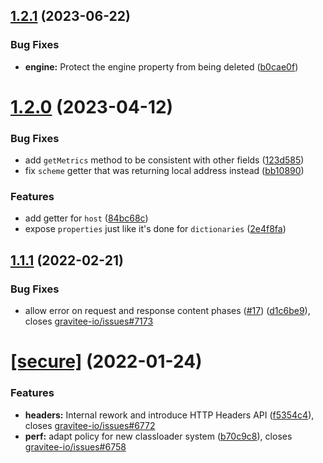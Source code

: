 ## [1.2.1](https://github.com/gravitee-io/gravitee-policy-javascript/compare/1.2.0...1.2.1) (2023-06-22)


### Bug Fixes

* **engine:** Protect the engine property from being deleted ([b0cae0f](https://github.com/gravitee-io/gravitee-policy-javascript/commit/b0cae0fc3c4764809f508689fd7fcfc89e69741b))

# [1.2.0](https://github.com/gravitee-io/gravitee-policy-javascript/compare/1.1.1...1.2.0) (2023-04-12)


### Bug Fixes

* add `getMetrics` method to be consistent with other fields ([123d585](https://github.com/gravitee-io/gravitee-policy-javascript/commit/123d585489967c4a9eac4da33cc9c8aae8117fcd))
* fix `scheme` getter that was returning local address instead ([bb10890](https://github.com/gravitee-io/gravitee-policy-javascript/commit/bb1089056ab6974faabea3e9ba2ae9908eb1c921))


### Features

* add getter for `host` ([84bc68c](https://github.com/gravitee-io/gravitee-policy-javascript/commit/84bc68cd8aa21bb832b9a08a49a5a3f8c68e71ea))
* expose `properties` just like it's done for `dictionaries` ([2e4f8fa](https://github.com/gravitee-io/gravitee-policy-javascript/commit/2e4f8faa03d215e0730faba849b1d38754a58a88))

## [1.1.1](https://github.com/gravitee-io/gravitee-policy-javascript/compare/[secure]...1.1.1) (2022-02-21)


### Bug Fixes

* allow error on request and response content phases ([#17](https://github.com/gravitee-io/gravitee-policy-javascript/issues/17)) ([d1c6be9](https://github.com/gravitee-io/gravitee-policy-javascript/commit/d1c6be912c03e544e3e6a6b0173a38f2b37f5b33)), closes [gravitee-io/issues#7173](https://github.com/gravitee-io/issues/issues/7173)

# [[secure]](https://github.com/gravitee-io/gravitee-policy-javascript/compare/1.0.0...[secure]) (2022-01-24)


### Features

* **headers:** Internal rework and introduce HTTP Headers API ([f5354c4](https://github.com/gravitee-io/gravitee-policy-javascript/commit/f5354c4282abffa53b0c184f911e6db0ac49638f)), closes [gravitee-io/issues#6772](https://github.com/gravitee-io/issues/issues/6772)
* **perf:** adapt policy for new classloader system ([b70c9c8](https://github.com/gravitee-io/gravitee-policy-javascript/commit/b70c9c89013ca20b7064c9ac37f6f460446dbf27)), closes [gravitee-io/issues#6758](https://github.com/gravitee-io/issues/issues/6758)
